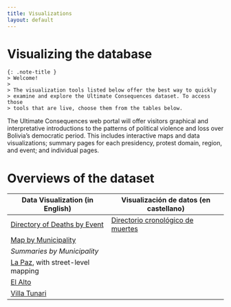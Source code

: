 ```yaml
---
title: Visualizations
layout: default
---
```

# Visualizing the database
    {: .note-title }
    > Welcome!
    >
    > The visualization tools listed below offer the best way to quickly 
    > examine and explore the Ultimate Consequences dataset. To access those 
    > tools that are live, choose them from the tables below.

The Ultimate Consequences web portal will offer visitors graphical and interpretative introductions to the patterns of political violence and loss over Bolivia’s democratic period. This includes interactive maps and data visualizations; summary pages for each presidency, protest domain, region, and event; and individual pages. 

# Overviews of the dataset
| **Data Visualization (in English)**                                                                              | **Visualización de datos (en castellano)**                                 |
|------------------------------------------------------------------------------------------------------------------|----------------------------------------------------------------------------|
| [Directory of Deaths by Event](/vis/Nested-Table.html)                                                           | [ Directorio cronológico de muertes](/vis/Directorio-Eventos-Muertes.html) |
| [Map by Municipality](/vis/Choropleth-Map-Municipality.html)                                                     |  |
| _Summaries by Municipality_                                                                                      |  |
| [La Paz](https://ultimateconsequences.github.io/municipalities/Dashboard_La-Paz.html), with street-level mapping |                                                                            |
| [El Alto](https://ultimateconsequences.github.io/municipalities/Dashboard_El-Alto.html)                          |                                                                            |
| [Villa Tunari](https://ultimateconsequences.github.io/municipalities/Dashboard_Villa-Tunari.html)                |                                                                            |


